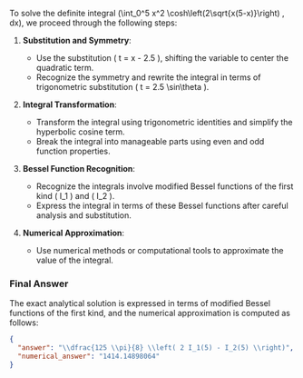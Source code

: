 To solve the definite integral \(\int_0^5 x^2 \cosh\left(2\sqrt{x(5-x)}\right) \, dx\), we proceed through the following steps:

1. **Substitution and Symmetry**:
   - Use the substitution \( t = x - 2.5 \), shifting the variable to center the quadratic term.
   - Recognize the symmetry and rewrite the integral in terms of trigonometric substitution \( t = 2.5 \sin\theta \).

2. **Integral Transformation**:
   - Transform the integral using trigonometric identities and simplify the hyperbolic cosine term.
   - Break the integral into manageable parts using even and odd function properties.

3. **Bessel Function Recognition**:
   - Recognize the integrals involve modified Bessel functions of the first kind \( I_1 \) and \( I_2 \).
   - Express the integral in terms of these Bessel functions after careful analysis and substitution.

4. **Numerical Approximation**:
   - Use numerical methods or computational tools to approximate the value of the integral.

### Final Answer

The exact analytical solution is expressed in terms of modified Bessel functions of the first kind, and the numerical approximation is computed as follows:

```json
{
  "answer": "\\dfrac{125 \\pi}{8} \\left( 2 I_1(5) - I_2(5) \\right)",
  "numerical_answer": "1414.14898064"
}
```